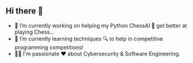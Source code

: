 ## Hi there 👋

- 🔭 I’m currently working on helping my Python ChessAI 🐍 get better at playing Chess...
- 🌱 I’m currently learning techniques 🔍 to help in competitive programming competitions! 
- 👨‍💻 I'm passionate ❤ about Cybersecurity & Software Engineering.
